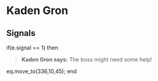 # Kaden Gron


## Signals

if(e.signal == 1) then


>**Kaden Gron says:** The boss might need some help!


eq.move_to(336,10,45);
end